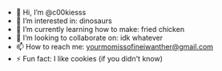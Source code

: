 - 👋 Hi, I’m @c00kiesss
- 👀 I’m interested in: dinosaurs
- 🌱 I’m currently learning how to make: fried chicken
- 💞️ I’m looking to collaborate on: idk whatever
- 📫 How to reach me: yourmomissofineiwanther@gmail.com
- ⚡ Fun fact: I like cookies (if you didn't know)


<!---
c00kiesss/c00kiesss is a ✨ special ✨ repository because its `README.md` (this file) appears on your GitHub profile.
You can click the Preview link to take a look at your changes.
--->
